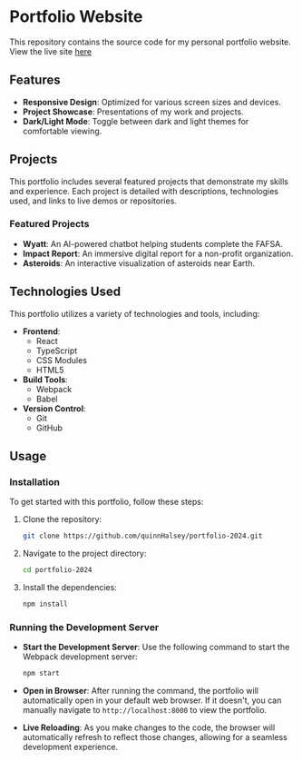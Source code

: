 # Portfolio Website

This repository contains the source code for my personal portfolio website. View the live site [here](https://halseyquinn.com)

## Features

-   **Responsive Design**: Optimized for various screen sizes and devices.
-   **Project Showcase**: Presentations of my work and projects.
-   **Dark/Light Mode**: Toggle between dark and light themes for comfortable viewing.

## Projects

This portfolio includes several featured projects that demonstrate my skills and experience. Each project is detailed with descriptions, technologies used, and links to live demos or repositories.

### Featured Projects

-   **Wyatt**: An AI-powered chatbot helping students complete the FAFSA.
-   **Impact Report**: An immersive digital report for a non-profit organization.
-   **Asteroids**: An interactive visualization of asteroids near Earth.

## Technologies Used

This portfolio utilizes a variety of technologies and tools, including:

-   **Frontend**:
    -   React
    -   TypeScript
    -   CSS Modules
    -   HTML5
-   **Build Tools**:
    -   Webpack
    -   Babel
-   **Version Control**:
    -   Git
    -   GitHub

## Usage

### Installation

To get started with this portfolio, follow these steps:

1. Clone the repository:

    ```bash
    git clone https://github.com/quinnHalsey/portfolio-2024.git
    ```

2. Navigate to the project directory:

    ```bash
    cd portfolio-2024
    ```

3. Install the dependencies:
    ```bash
    npm install
    ```

### Running the Development Server

-   **Start the Development Server**:
    Use the following command to start the Webpack development server:

    ```bash
    npm start
    ```

-   **Open in Browser**:
    After running the command, the portfolio will automatically open in your default web browser. If it doesn't, you can manually navigate to `http://localhost:8000` to view the portfolio.

-   **Live Reloading**:
    As you make changes to the code, the browser will automatically refresh to reflect those changes, allowing for a seamless development experience.
